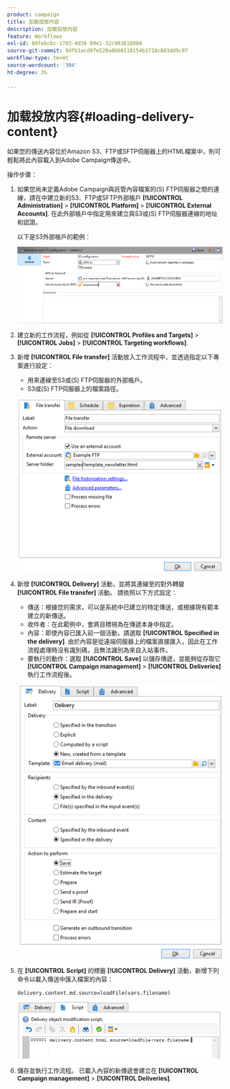 ```yaml
---
product: campaign
title: 加载投放内容
description: 加载投放内容
feature: Workflows
exl-id: 08febcbc-1703-4d36-89e1-32c903618084
source-git-commit: 9dfb1acd97e529a8b60119154b3728c883dd9c97
workflow-type: tm+mt
source-wordcount: '304'
ht-degree: 3%

---
```


# 加载投放内容{#loading-delivery-content}

如果您的傳送內容位於Amazon S3、FTP或SFTP伺服器上的HTML檔案中，則可輕鬆將此內容載入到Adobe Campaign傳送中。

操作步骤：

1. 如果您尚未定義Adobe Campaign與託管內容檔案的(S) FTP伺服器之間的連線，請在中建立新的S3、FTP或SFTP外部帳戶 **[!UICONTROL Administration]** > **[!UICONTROL Platform]** > **[!UICONTROL External Accounts]**. 在此外部帳戶中指定用來建立與S3或(S) FTP伺服器連線的地址和認證。

   以下是S3外部帳戶的範例：

   ![](assets/delivery_loadcontent_filetransfertexamples3.png)

1. 建立新的工作流程，例如從 **[!UICONTROL Profiles and Targets]** > **[!UICONTROL Jobs]** > **[!UICONTROL Targeting workflows]**.
1. 新增 **[!UICONTROL File transfer]** 活動放入工作流程中，並透過指定以下專案進行設定：

   * 用來連線至S3或(S) FTP伺服器的外部帳戶。
   * S3或(S) FTP伺服器上的檔案路徑。

   ![](assets/delivery_loadcontent_filetransfertexample.png)

1. 新增 **[!UICONTROL Delivery]** 活動，並將其連線至的對外轉變 **[!UICONTROL File transfer]** 活動。 請依照以下方式設定：

   * 傳送：根據您的需求，可以是系統中已建立的特定傳送，或根據現有範本建立的新傳送。
   * 收件者：在此範例中，會將目標視為在傳遞本身中指定。
   * 內容：即使內容已匯入前一個活動，請選取 **[!UICONTROL Specified in the delivery]**. 由於內容是從遠端伺服器上的檔案直接匯入，因此在工作流程處理時沒有識別碼，且無法識別為來自入站事件。
   * 要執行的動作：選取 **[!UICONTROL Save]** 以儲存傳遞，並能夠從存取它 **[!UICONTROL Campaign management]** > **[!UICONTROL Deliveries]** 執行工作流程後。

   ![](assets/delivery_loadcontent_activityexample.png)

1. 在 **[!UICONTROL Script]** 的標籤 **[!UICONTROL Delivery]** 活動，新增下列命令以載入傳送中匯入檔案的內容：

   ```
   delivery.content.md.source=loadFile(vars.filename)
   ```

   ![](assets/delivery_loadcontent_script.png)

1. 儲存並執行工作流程。 已載入內容的新傳遞會建立在 **[!UICONTROL Campaign management]** > **[!UICONTROL Deliveries]**.

